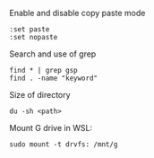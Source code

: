 Enable and disable copy paste mode
```
:set paste
:set nopaste

```

Search and use of grep
```
find * | grep gsp 
find . -name "keyword"

```

Size of directory
```
du -sh <path> 

```

Mount G drive in WSL:
```
sudo mount -t drvfs: /mnt/g
```
